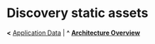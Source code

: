 
# Discovery static assets

**<** [Application Data](data.md) | **^** **[Architecture Overview](overview.md)**
